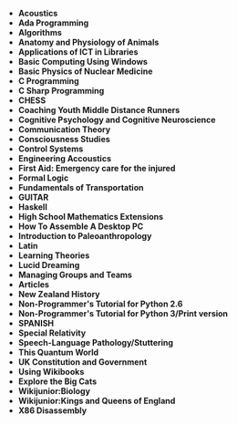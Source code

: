 <ul>

                             

 <li><b><a target="_blank" href="https://github.com/manjunath5496/Wikibooks/blob/master/wiki(1).pdf" style="text-decoration:none;">Acoustics</a></b></li>

 <li><b><a target="_blank" href="https://github.com/manjunath5496/Wikibooks/blob/master/wiki(2).pdf" style="text-decoration:none;">Ada Programming</a></b></li>

<li><b><a target="_blank" href="https://github.com/manjunath5496/Wikibooks/blob/master/wiki(3).pdf" style="text-decoration:none;">Algorithms</a></b></li>
 <li><b><a target="_blank" href="https://github.com/manjunath5496/Wikibooks/blob/master/wiki(4).pdf" style="text-decoration:none;">Anatomy and Physiology of Animals</a></b></li>                              
<li><b><a target="_blank" href="https://github.com/manjunath5496/Wikibooks/blob/master/wiki(5).pdf" style="text-decoration:none;">Applications of ICT in Libraries</a></b></li>
<li><b><a target="_blank" href="https://github.com/manjunath5496/Wikibooks/blob/master/wiki(6).pdf" style="text-decoration:none;">Basic Computing Using Windows</a></b></li>
 <li><b><a target="_blank" href="https://github.com/manjunath5496/Wikibooks/blob/master/wiki(7).pdf" style="text-decoration:none;">Basic Physics of Nuclear Medicine</a></b></li>

 <li><b><a target="_blank" href="https://github.com/manjunath5496/Wikibooks/blob/master/wiki(8).pdf" style="text-decoration:none;"> C Programming </a></b></li>
   <li><b><a target="_blank" href="https://github.com/manjunath5496/Wikibooks/blob/master/wiki(9).pdf" style="text-decoration:none;">C Sharp Programming</a></b></li>
  
   
 <li><b><a target="_blank" href="https://github.com/manjunath5496/Wikibooks/blob/master/wiki(10).pdf" style="text-decoration:none;">CHESS </a></b></li>                              
<li><b><a target="_blank" href="https://github.com/manjunath5496/Wikibooks/blob/master/wiki(11).pdf" style="text-decoration:none;">Coaching Youth Middle Distance Runners</a></b></li>
<li><b><a target="_blank" href="https://github.com/manjunath5496/Wikibooks/blob/master/wiki(12).pdf" style="text-decoration:none;">Cognitive Psychology and Cognitive Neuroscience</a></b></li>
<li><b><a target="_blank" href="https://github.com/manjunath5496/Wikibooks/blob/master/wiki(13).pdf" style="text-decoration:none;">Communication Theory</a></b></li>

<li><b><a target="_blank" href="https://github.com/manjunath5496/Wikibooks/blob/master/wiki(14).pdf" style="text-decoration:none;">Consciousness Studies</a></b></li>
                              
<li><b><a target="_blank" href="https://github.com/manjunath5496/Wikibooks/blob/master/wiki(15).pdf" style="text-decoration:none;">Control Systems</a></b></li>

<li><b><a target="_blank" href="https://github.com/manjunath5496/Wikibooks/blob/master/wiki(16).pdf" style="text-decoration:none;">Engineering Accoustics</a></b></li>

  <li><b><a target="_blank" href="https://github.com/manjunath5496/Wikibooks/blob/master/wiki(17).pdf" style="text-decoration:none;">First Aid: Emergency care for the injured</a></b></li>   
  
<li><b><a target="_blank" href="https://github.com/manjunath5496/Wikibooks/blob/master/wiki(18).pdf" style="text-decoration:none;">Formal Logic</a></b></li> 

  
<li><b><a target="_blank" href="https://github.com/manjunath5496/Wikibooks/blob/master/wiki(19).pdf" style="text-decoration:none;">Fundamentals of Transportation</a></b></li> 

<li><b><a target="_blank" href="https://github.com/manjunath5496/Wikibooks/blob/master/wiki(20).pdf" style="text-decoration:none;">GUITAR</a></b></li>

<li><b><a target="_blank" href="https://github.com/manjunath5496/Wikibooks/blob/master/wiki(21).pdf" style="text-decoration:none;">Haskell</a></b></li>
<li><b><a target="_blank" href="https://github.com/manjunath5496/Wikibooks/blob/master/wiki(22).pdf" style="text-decoration:none;">High School Mathematics Extensions</a></b></li> 
 <li><b><a target="_blank" href="https://github.com/manjunath5496/Wikibooks/blob/master/wiki(23).pdf" style="text-decoration:none;">How To Assemble A Desktop PC</a></b></li> 
 

   <li><b><a target="_blank" href="https://github.com/manjunath5496/Wikibooks/blob/master/wiki(24).pdf" style="text-decoration:none;">Introduction to Paleoanthropology</a></b></li>
 
   <li><b><a target="_blank" href="https://github.com/manjunath5496/Wikibooks/blob/master/wiki(25).pdf" style="text-decoration:none;">Latin</a></b></li>                              
 <li><b><a target="_blank" href="https://github.com/manjunath5496/Wikibooks/blob/master/wiki(26).pdf" style="text-decoration:none;">Learning Theories</a></b></li>
 <li><b><a target="_blank" href="https://github.com/manjunath5496/Wikibooks/blob/master/wiki(27).pdf" style="text-decoration:none;">Lucid Dreaming</a></b></li>
   
 
   <li><b><a target="_blank" href="https://github.com/manjunath5496/Wikibooks/blob/master/wiki(28).pdf" style="text-decoration:none;">Managing Groups and Teams</a></b></li>
 
   <li><b><a target="_blank" href="https://github.com/manjunath5496/Wikibooks/blob/master/wiki(29).pdf" style="text-decoration:none;">Articles</a></b></li>                              

  <li><b><a target="_blank" href="https://github.com/manjunath5496/Wikibooks/blob/master/wiki(30).pdf" style="text-decoration:none;">New Zealand History</a></b></li>
 
   <li><b><a target="_blank" href="https://github.com/manjunath5496/Wikibooks/blob/master/wiki(31).pdf" style="text-decoration:none;">Non-Programmer's Tutorial for Python 2.6</a></b></li> 
    <li><b><a target="_blank" href="https://github.com/manjunath5496/Wikibooks/blob/master/wiki(32).pdf" style="text-decoration:none;">Non-Programmer's Tutorial for Python 3/Print version</a></b></li> 

   <li><b><a target="_blank" href="https://github.com/manjunath5496/Wikibooks/blob/master/wiki(33).pdf" style="text-decoration:none;">SPANISH</a></b></li>                              

  <li><b><a target="_blank" href="https://github.com/manjunath5496/Wikibooks/blob/master/wiki(34).pdf" style="text-decoration:none;">Special Relativity</a></b></li> 
 
  <li><b><a target="_blank" href="https://github.com/manjunath5496/Wikibooks/blob/master/wiki(35).pdf" style="text-decoration:none;">Speech-Language Pathology/Stuttering</a></b></li> 

  <li><b><a target="_blank" href="https://github.com/manjunath5496/Wikibooks/blob/master/wiki(36).pdf" style="text-decoration:none;">This Quantum World</a></b></li> 
 
<li><b><a target="_blank" href="https://github.com/manjunath5496/Wikibooks/blob/master/wiki(37).pdf" style="text-decoration:none;">UK Constitution and Government</a></b></li>
 <li><b><a target="_blank" href="https://github.com/manjunath5496/Wikibooks/blob/master/wiki(38).pdf" style="text-decoration:none;">Using Wikibooks</a></b></li>
<li><b><a target="_blank" href="https://github.com/manjunath5496/Wikibooks/blob/master/wiki(39).pdf" style="text-decoration:none;">Explore the Big Cats</a></b></li>
 <li><b><a target="_blank" href="https://github.com/manjunath5496/Wikibooks/blob/master/wiki(40).pdf" style="text-decoration:none;">Wikijunior:Biology</a></b></li>                              
<li><b><a target="_blank" href="https://github.com/manjunath5496/Wikibooks/blob/master/wiki(41).pdf" style="text-decoration:none;">Wikijunior:Kings and Queens of England</a></b></li>
<li><b><a target="_blank" href="https://github.com/manjunath5496/Wikibooks/blob/master/wiki(42).pdf" style="text-decoration:none;">X86 Disassembly</a></b></li>
</ul>





